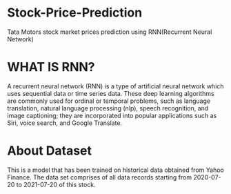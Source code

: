 # Stock-Price-Prediction

Tata Motors stock market prices prediction using RNN(Recurrent Neural Network)

# WHAT IS RNN?

A recurrent neural network (RNN) is a type of artificial neural network which uses sequential data or time series data. These deep learning algorithms are commonly used for ordinal or temporal problems, such as language translation, natural language processing (nlp), speech recognition, and image captioning; they are incorporated into popular applications such as Siri, voice search, and Google Translate.

# About Dataset
This is a model that has been trained on historical data obtained from Yahoo Finance. The data set comprises of all data records starting from 2020-07-20 to 2021-07-20 of this stock.
